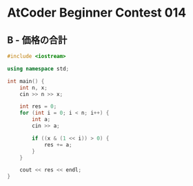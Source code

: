 # AtCoder Beginner Contest 014
## B - 価格の合計
```cpp
#include <iostream>

using namespace std;

int main() {
    int n, x;
    cin >> n >> x;

    int res = 0;
    for (int i = 0; i < n; i++) {
        int a;
        cin >> a;

        if ((x & (1 << i)) > 0) {
            res += a;
        }
    }

    cout << res << endl;
}
```
